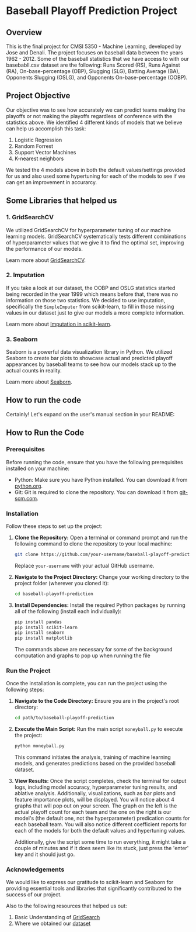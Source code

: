 # Baseball Playoff Prediction Project

## Overview

This is the final project for CMSI 5350 - Machine Learning, developed by Jose and Denali. The project focuses on baseball data between the years 1962 - 2012. Some of the baseball statistics that we have access to with our basebabll.csv dataset are the following: Runs Scored (RS), Runs Against (RA), On-base-percentage (OBP), Slugging (SLG), Batting Average (BA), Opponents Slugging (OSLG), and Opponents On-base-percentage (OOBP).

## Project Objective

Our objective was to see how accurately we can predict teams making the playoffs or not making the playoffs regardless of conference with the statistics above. We identified 4 different kinds of models that we believe can help us accomplish this task:

1) Logistic Regression
2) Random Forrest 
3) Support Vector Machines
4) K-nearest neighbors 

We tested the 4 models above in both the default values/settings provided for us and also used some hypertuning for each of the models to see if we can get an improvement in accurarcy. 

## Some Libraries that helped us

### 1. GridSearchCV

We utilized GridSearchCV for hyperparameter tuning of our machine learning models. GridSearchCV systematically tests different combinations of hyperparameter values that we give it to find the optimal set, improving the performance of our models.

Learn more about [GridSearchCV](https://scikit-learn.org/stable/modules/generated/sklearn.model_selection.GridSearchCV.html).

### 2. Imputation

If you take a look at our dataset, the OOBP and OSLG statistics started being recorded in the year 1999 which means before that, there was no information on those two statistics. We decided to use imputation, specifically the `SimpleImputer` from scikit-learn, to fill in those missing values in our dataset just to give our models a more complete information.

Learn more about [Imputation in scikit-learn](https://scikit-learn.org/stable/modules/impute.html).

### 3. Seaborn

Seaborn is a powerful data visualization library in Python. We utilized Seaborn to create bar plots to showcase actual and predicted playoff appearances by baseball teams to see how our models stack up to the actual counts in reality.

Learn more about [Seaborn](https://seaborn.pydata.org/).

## How to run the code

Certainly! Let's expand on the user's manual section in your README:

## How to Run the Code

### Prerequisites

Before running the code, ensure that you have the following prerequisites installed on your machine:

- Python: Make sure you have Python installed. You can download it from [python.org](https://www.python.org/downloads/).
- Git: Git is required to clone the repository. You can download it from [git-scm.com](https://git-scm.com/downloads).

### Installation

Follow these steps to set up the project:

1. **Clone the Repository:**
   Open a terminal or command prompt and run the following command to clone the repository to your local machine:

   ```bash
   git clone https://github.com/your-username/baseball-playoff-prediction.git
   ```

   Replace `your-username` with your actual GitHub username.

2. **Navigate to the Project Directory:**
   Change your working directory to the project folder (wherever you cloned it):

   ```bash
   cd baseball-playoff-prediction
   ```

3. **Install Dependencies:**
   Install the required Python packages by running all of the following (install each individually):

   ```bash
   pip install pandas
   pip install scikit-learn
   pip install seaborn
   pip install matplotlib
   ```

   The commands above are necessary for some of the background computation and graphs to pop up when running the file

### Run the Project

Once the installation is complete, you can run the project using the following steps:

1. **Navigate to the Code Directory:**
   Ensure you are in the project's root directory:

   ```bash
   cd path/to/baseball-playoff-prediction
   ```

2. **Execute the Main Script:**
   Run the main script `moneyball.py` to execute the project:

   ```bash
   python moneyball.py
   ```

   This command initiates the analysis, training of machine learning models, and generates predictions based on the provided baseball dataset. 

3. **View Results:**
   Once the script completes, check the terminal for output logs, including model accuracy, hyperparameter tuning results, and ablative analysis. Additionally, visualizations, such as bar plots and feature importance plots, will be displayed. You will notice about 4 graphs that will pop out on your screen. The graph on the left is the actual playoff count for each team and the one on the right is our model's (the default one, not the hyperparameter) predication counts for each baseball team. You will also notice different coefficient reports for each of the models for both the default values and hypertuning values.

   Additionally, give the script some time to run everything, it might take a couple of minutes and if it does seem like its stuck, just press the 'enter' key and it should just go. 

### Acknowledgements

We would like to express our gratitude to scikit-learn and Seaborn for providing essential tools and libraries that significantly contributed to the success of our project.

Also to the following resources that helped us out: 

1. Basic Understanding of [GridSearch](https://www.linkedin.com/pulse/what-gridsearchcv-randomizedsearchcv-differences-between-cheruku/)
2. Where we obtained our [dataset](https://ocw.mit.edu/courses/15-071-the-analytics-edge-spring-2017/pages/logistic-regression/assignment-3/predicting-the-baseball-world-series-champion/)
